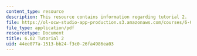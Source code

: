 ```yaml
---
content_type: resource
description: This resource contains information regarding tutorial 2.
file: https://ol-ocw-studio-app-production.s3.amazonaws.com/courses/6-02-introduction-to-eecs-ii-digital-communication-systems-fall-2012/44ee077a1513bb24f3c026fa4986ea03_MIT6_02F12_tutor02.pdf
file_type: application/pdf
resourcetype: Document
title: 6.02 Tutorial 2
uid: 44ee077a-1513-bb24-f3c0-26fa4986ea03
---
```

